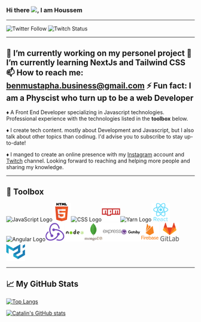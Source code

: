 ### Hi there <img src="https://raw.githubusercontent.com/MartinHeinz/MartinHeinz/master/wave.gif" width="30px">, I am Houssem 

---
![Twitter Follow](https://img.shields.io/twitter/follow/Mr_BenMustapha?label=Follow%20me%20on%20twitter%20%40%20Mr_BenMustapha&style=social)
![Twitch Status](https://img.shields.io/twitch/status/husamdev?label=Follow%20me%20on%20twitch%20%20%40husamdev&style=social)

---
🔭 I’m currently working on my personel project 
🌱 I’m currently learning NextJs and Tailwind CSS 
📫 How to reach me: benmustapha.business@gmail.com 
⚡ Fun fact: I am a Physcist who turn up to be a web Developer 
---

♦️    A Front End Developer specializing in Javascript technologies. Professional experience with the technologies listed in the **toolbox** below.

♦️    I create tech content. mostly about Development and Javascript, but I also talk about other topics than codinug. I'd advise you to subscribe to stay up-to-date!

♦️    I manged to create an online presence with my [Instagram](https://www.instagram.com/husamdev) account and [Twitch](https://www.twitch.tv/husamdev) channel. Looking forward to reaching and helping more people and sharing my knowledge.

---

## 🧰 Toolbox

<img src="https://cdn.worldvectorlogo.com/logos/javascript.svg" alt="JavaScript Logo" width="50" height="50"/><img src="https://github.com/devicons/devicon/blob/master/icons/html5/html5-original-wordmark.svg" alt="HTML5 Logo" width="50" height="50"/><img src="https://cdn.worldvectorlogo.com/logos/css3.svg" alt="CSS Logo" width="50" height="50"/><img src="https://github.com/devicons/devicon/blob/master/icons/npm/npm-original-wordmark.svg" alt="NPM Logo" width="50" height="50"/><img src="https://cdn.worldvectorlogo.com/logos/yarn.svg" alt="Yarn Logo" width="50" height="50"/><img src="https://github.com/devicons/devicon/blob/master/icons/react/react-original-wordmark.svg" alt="React Logo" width="50" height="50"/>
<img src="https://cdn.worldvectorlogo.com/logos/angular-icon-1.svg" alt="Angular Logo" width="50" height="50"/><img src="https://github.com/devicons/devicon/blob/master/icons/redux/redux-original.svg" alt="Redux Logo" width="50" height="50"/>
<img src="https://github.com/devicons/devicon/blob/master/icons/nodejs/nodejs-original-wordmark.svg" alt="NodeJS Logo" width="50" height="50"/><img src="https://github.com/devicons/devicon/blob/master/icons/mongodb/mongodb-original-wordmark.svg" alt="MongoBD Logo" width="50" height="50"/><img src="https://github.com/devicons/devicon/blob/master/icons/express/express-original-wordmark.svg" alt="Express Logo" width="50" height="50"/><img src="https://github.com/devicons/devicon/blob/master/icons/gatsby/gatsby-original-wordmark.svg" alt="Gatsby Logo" width="50" height="50"/><img src="https://github.com/devicons/devicon/blob/master/icons/firebase/firebase-plain-wordmark.svg" alt="Firebase Logo" width="50" height="50"/>
<img src="https://github.com/devicons/devicon/blob/master/icons/gitlab/gitlab-original-wordmark.svg" alt="Gitlab Logo" width="50" height="50"/><img src="https://github.com/devicons/devicon/blob/master/icons/materialui/materialui-original.svg" alt="Material UI Logo" width="50" height="50"/>


---

## &#x1f4c8; My GitHub Stats


[![Top Langs](https://github-readme-stats.vercel.app/api/top-langs/?username=H0uss3m&hide=java&theme=radical)](https://github.com/anuraghazra/github-readme-stats)

[![Catalin's GitHub stats](https://github-readme-stats.vercel.app/api?username=H0uss3m&theme=radical)](https://github.com/anuraghazra/github-readme-stats)
<!--
**H0uss3m/H0uss3m** is a ✨ _special_ ✨ repository because its `README.md` (this file) appears on your GitHub profile.

Here are some ideas to get you started:

- 🔭 I’m currently working on ...
- 🌱 I’m currently learning ...
- 👯 I’m looking to collaborate on ...
- 🤔 I’m looking for help with ...
- 💬 Ask me about ...
- 📫 How to reach me: ...
- 😄 Pronouns: ...
- ⚡ Fun fact: ...
-->

